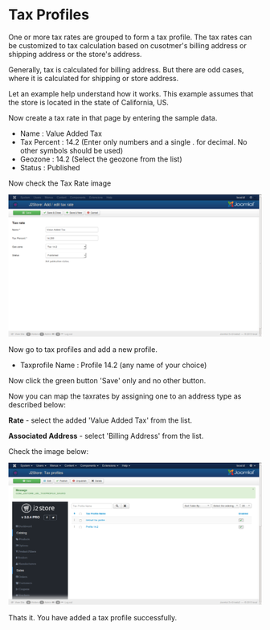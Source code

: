 # Tax Profiles

One or more tax rates are grouped to form a tax profile. The tax rates can be customized to tax calculation based on cusotmer's billing address or shipping address or the store's address.

Generally, tax is calculated for billing address. But there are odd cases, where it is calculated for shipping or store address.

Let an example help understand how it works.
This example assumes that the store is located in the state of California, US.


Now create a tax rate in that page by entering the sample data.

* Name        : Value Added Tax
* Tax Percent : 14.2 (Enter only numbers and a single . for decimal. No other symbols should be used)
* Geozone     : 14.2 (Select the geozone from the list)
* Status      : Published

Now check the Tax Rate image

![Tax Rate](./assets/images/Tax_Rate.png)

Now go to tax profiles and add a new profile.

* Taxprofile Name  : Profile 14.2 (any name of your choice)

Now click the green button 'Save' only and no other button.

Now you can map the taxrates by assigning one to an address type as described below:

**Rate** - select the added 'Value Added Tax' from the list.

**Associated Address** - select 'Billing Address' from the list.

Check the image below:

![Tax Profile](./assets/images/Tax_Profile.png)

Thats it. You have added a tax profile successfully.
